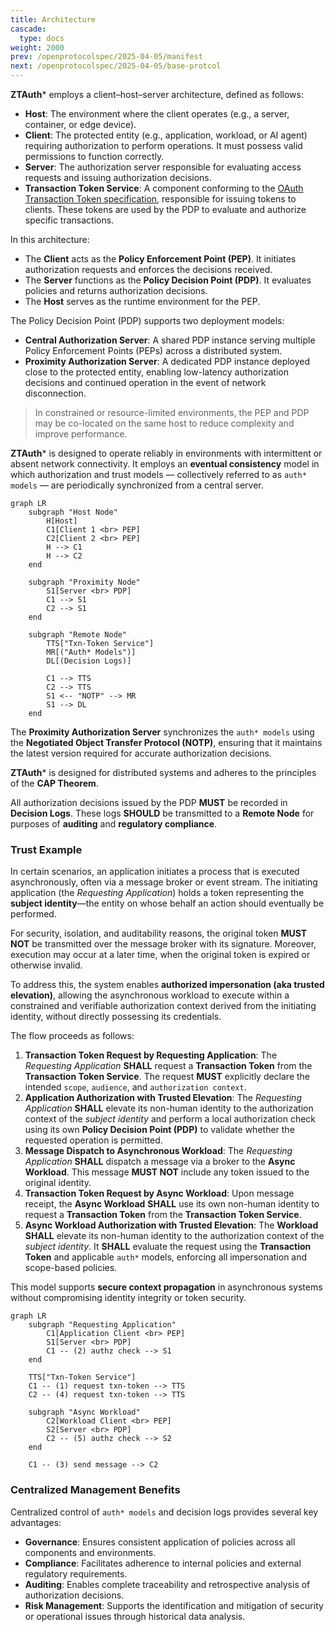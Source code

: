 ```yaml
---
title: Architecture
cascade:
  type: docs
weight: 2000
prev: /openprotocolspec/2025-04-05/manifest
next: /openprotocolspec/2025-04-05/base-protcol
---
```

**ZTAuth*** employs a client–host–server architecture, defined as follows:

- **Host**: The environment where the client operates (e.g., a server, container, or edge device).
- **Client**: The protected entity (e.g., application, workload, or AI agent) requiring authorization to perform operations. It must possess valid permissions to function correctly.
- **Server**: The authorization server responsible for evaluating access requests and issuing authorization decisions.
- **Transaction Token Service**: A component conforming to the [OAuth Transaction Token specification](https://www.ietf.org/archive/id/draft-ietf-oauth-transaction-tokens-05.html), responsible for issuing tokens to clients. These tokens are used by the PDP to evaluate and authorize specific transactions.

In this architecture:

- The **Client** acts as the **Policy Enforcement Point (PEP)**. It initiates authorization requests and enforces the decisions received.
- The **Server** functions as the **Policy Decision Point (PDP)**. It evaluates policies and returns authorization decisions.
- The **Host** serves as the runtime environment for the PEP.

The Policy Decision Point (PDP) supports two deployment models:

- **Central Authorization Server**: A shared PDP instance serving multiple Policy Enforcement Points (PEPs) across a distributed system.
- **Proximity Authorization Server**: A dedicated PDP instance deployed close to the protected entity, enabling low-latency authorization decisions and continued operation in the event of network disconnection.

> In constrained or resource-limited environments, the PEP and PDP may be co-located on the same host to reduce complexity and improve performance.

**ZTAuth*** is designed to operate reliably in environments with intermittent or absent network connectivity. It employs an **eventual consistency** model in which authorization and trust models — collectively referred to as `auth* models` — are periodically synchronized from a central server.

```mermaid
graph LR
    subgraph "Host Node"
        H[Host]
        C1[Client 1 <br> PEP]
        C2[Client 2 <br> PEP]
        H --> C1
        H --> C2
    end

    subgraph "Proximity Node"
        S1[Server <br> PDP]
        C1 --> S1
        C2 --> S1
    end

    subgraph "Remote Node"
        TTS["Txn-Token Service"]
        MR[("Auth* Models")]
        DL[(Decision Logs)]

        C1 --> TTS
        C2 --> TTS
        S1 <-- "NOTP" --> MR
        S1 --> DL
    end
```

The **Proximity Authorization Server** synchronizes the `auth* models` using the **Negotiated Object Transfer Protocol (NOTP)**, ensuring that it maintains the latest version required for accurate authorization decisions.

**ZTAuth*** is designed for distributed systems and adheres to the principles of the **CAP Theorem**.

All authorization decisions issued by the PDP **MUST** be recorded in **Decision Logs**. These logs **SHOULD** be transmitted to a **Remote Node** for purposes of **auditing** and **regulatory compliance**.

### Trust Example

In certain scenarios, an application initiates a process that is executed asynchronously, often via a message broker or event stream. The initiating application (the *Requesting Application*) holds a token representing the **subject identity**—the entity on whose behalf an action should eventually be performed.

For security, isolation, and auditability reasons, the original token **MUST NOT** be transmitted over the message broker with its signature. Moreover, execution may occur at a later time, when the original token is expired or otherwise invalid.

To address this, the system enables **authorized impersonation (aka trusted elevation)**, allowing the asynchronous workload to execute within a constrained and verifiable authorization context derived from the initiating identity, without directly possessing its credentials.

The flow proceeds as follows:

1. **Transaction Token Request by Requesting Application**: The *Requesting Application* **SHALL** request a **Transaction Token** from the **Transaction Token Service**. The request **MUST** explicitly declare the intended `scope`, `audience`, and `authorization context`.
2. **Application Authorization with Trusted Elevation**: The *Requesting Application* **SHALL** elevate its non-human identity to the authorization context of the *subject identity* and perform a local authorization check using its own **Policy Decision Point (PDP)** to validate whether the requested operation is permitted.
3. **Message Dispatch to Asynchronous Workload**: The *Requesting Application* **SHALL** dispatch a message via a broker to the **Async Workload**. This message **MUST NOT** include any token issued to the original identity.
4. **Transaction Token Request by Async Workload**: Upon message receipt, the **Async Workload** **SHALL** use its own non-human identity to request a **Transaction Token** from the **Transaction Token Service**.
5. **Async Workload Authorization with Trusted Elevation**: The **Workload** **SHALL** elevate its non-human identity to the authorization context of the *subject identity*. It **SHALL** evaluate the request using the **Transaction Token** and applicable `auth*` models, enforcing all impersonation and scope-based policies.

This model supports **secure context propagation** in asynchronous systems without compromising identity integrity or token security.

```mermaid
graph LR
    subgraph "Requesting Application"
        C1[Application Client <br> PEP]
        S1[Server <br> PDP]
        C1 -- (2) authz check --> S1
    end

    TTS["Txn-Token Service"]
    C1 -- (1) request txn-token --> TTS
    C2 -- (4) request txn-token --> TTS

    subgraph "Async Workload"
        C2[Workload Client <br> PEP]
        S2[Server <br> PDP]
        C2 -- (5) authz check --> S2
    end

    C1 -- (3) send message --> C2
```

### Centralized Management Benefits

Centralized control of `auth* models` and decision logs provides several key advantages:

- **Governance**: Ensures consistent application of policies across all components and environments.
- **Compliance**: Facilitates adherence to internal policies and external regulatory requirements.
- **Auditing**: Enables complete traceability and retrospective analysis of authorization decisions.
- **Risk Management**: Supports the identification and mitigation of security or operational issues through historical data analysis.

